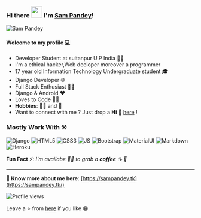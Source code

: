 ### Hi there <img src="https://raw.githubusercontent.com/MartinHeinz/MartinHeinz/master/wave.gif" width="30px" width="30px"> I'm [Sam Pandey](https://sampandey.tk/)!

![Sam Pandey](https://telegra.ph/file/13cec4eaa17ec6a277584.jpg)

#### Welcome to my profile 💻

* Developer Student at sultanpur U.P India 👨‍💻
* I'm a ethical hacker,Web deeloper moreover a programmer
* 17 year old Information Technology Undergraduate student 🎓
* Django Developer 🌐
* Full Stack Enthusiast  👨‍💻
* Django & Android ❤
* Loves to Code 👨‍💻
* **Hobbies**: 🚴‍♂️ and 📸 
* Want to connect with me ? Just drop a **Hi** 👋 [here](https://t.me/sam-pandey/) ! 

### Mostly Work With ⚒

![Django](https://img.shields.io/badge/-django-darkgreen?style=for-the-badge&logo=django&logoColor=white)
![HTML5](https://img.shields.io/badge/HTML5-E34F26?style=for-the-badge&logo=html5&logoColor=white)
![CSS3](https://img.shields.io/badge/CSS3-1572B6?style=for-the-badge&logo=css3&logoColor=white)
![JS](https://img.shields.io/badge/JavaScript-F7DF1E?style=for-the-badge&logo=javascript&logoColor=black)
![Bootstrap](https://img.shields.io/badge/Bootstrap-563D7C?style=for-the-badge&logo=bootstrap&logoColor=white)
![MaterialUI](https://img.shields.io/badge/Material--UI-0081CB?style=for-the-badge&logo=material-ui&logoColor=white)
![Markdown](https://img.shields.io/badge/Markdown-000000?style=for-the-badge&logo=markdown&logoColor=white)
![Heroku](https://img.shields.io/badge/Heroku-430098?style=for-the-badge&logo=heroku&logoColor=white)



**Fun Fact ⚡**: _I'm availabe 🙋‍♂️ to grab a **coffee** ☕ 🙊_

---

**🔗 Know more about me here**: [https://sampandey.tk](https://sampandey.tk/)

![Profile views](https://gpvc.arturio.dev/sam-pandey)

Leave a ⭐ from [here](https://github.com/sam-pandey/Readme.md) if you like 😁
